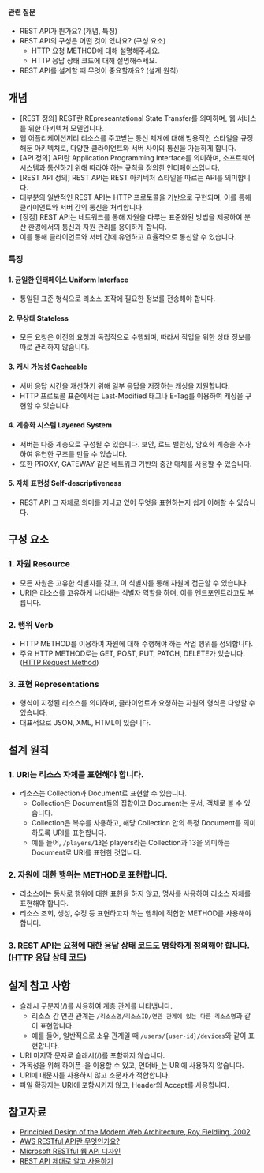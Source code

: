 #### 관련 질문

- REST API가 뭔가요? (개념, 특징)
- REST API의 구성은 어떤 것이 있나요? (구성 요소)
  - HTTP 요청 METHOD에 대해 설명해주세요.
  - HTTP 응답 상태 코드에 대해 설명해주세요.
- REST API를 설계할 때 무엇이 중요할까요? (설계 원칙)

## 개념

- [REST 정의] REST란 REpreseantational State Transfer를 의미하며, 웹 서비스를 위한 아키텍처 모델입니다.
- 웹 어플리케이션끼리 리소스를 주고받는 통신 체계에 대해 범용적인 스타일을 규정해둔 아키텍처로, 다양한 클라이언트와 서버 사이의 통신을 가능하게 합니다.
- [API 정의] API란 Application Programming Interface를 의미하며, 소프트웨어 시스템과 통신하기 위해 따라야 하는 규칙을 정의한 인터페이스입니다.
- [REST API 정의] REST API는 REST 아키텍처 스타일을 따르는 API를 의미합니다.
- 대부분의 일반적인 REST API는 HTTP 프로토콜을 기반으로 구현되며, 이를 통해 클라이언트와 서버 간의 통신을 처리합니다.
- [장점] REST API는 네트워크를 통해 자원을 다루는 표준화된 방법을 제공하여 분산 환경에서의 통신과 자원 관리를 용이하게 합니다.
- 이를 통해 클라이언트와 서버 간에 유연하고 효율적으로 통신할 수 있습니다.

### 특징

#### 1. 균일한 인터페이스 Uniform Interface

- 통일된 표준 형식으로 리소스 조작에 필요한 정보를 전송해야 합니다.

#### 2. 무상태 Stateless

- 모든 요청은 이전의 요청과 독립적으로 수행되며, 따라서 작업을 위한 상태 정보를 따로 관리하지 않습니다.

#### 3. 캐시 가능성 Cacheable

- 서버 응답 시간을 개선하기 위해 일부 응답을 저장하는 캐싱을 지원합니다.
- HTTP 프로토콜 표준에서는 Last-Modified 태그나 E-Tag를 이용하여 캐싱을 구현할 수 있습니다.

#### 4. 계층화 시스템 Layered System

- 서버는 다중 계층으로 구성될 수 있습니다. 보안, 로드 밸런싱, 암호화 계층을 추가하여 유연한 구조를 만들 수 있습니다.
- 또한 PROXY, GATEWAY 같은 네트워크 기반의 중간 매체를 사용할 수 있습니다.

#### 5. 자체 표현성 Self-descriptiveness

- REST API 그 자체로 의미를 지니고 있어 무엇을 표현하는지 쉽게 이해할 수 있습니다.

## 구성 요소

### 1. 자원 Resource

- 모든 자원은 고유한 식별자를 갖고, 이 식별자를 통해 자원에 접근할 수 있습니다.
- URI은 리소스를 고유하게 나타내는 식별자 역할을 하며, 이를 엔드포인트라고도 부릅니다.

### 2. 행위 Verb

- HTTP METHOD를 이용하여 자원에 대해 수행해야 하는 작업 행위를 정의합니다.
- 주요 HTTP METHOD로는 GET, POST, PUT, PATCH, DELETE가 있습니다. ([HTTP Request Method](/Network/HTTP%EC%97%90%20%EB%8C%80%ED%95%B4%20%EC%84%A4%EB%AA%85%ED%95%B4%EC%A3%BC%EC%84%B8%EC%9A%94..md#http-request-method))

### 3. 표현 Representations

- 형식이 지정된 리소스를 의미하며, 클라이언트가 요청하는 자원의 형식은 다양할 수 있습니다.
- 대표적으로 JSON, XML, HTML이 있습니다.

## 설계 원칙

### 1. URI는 리소스 자체를 표현해야 합니다.

- 리소스는 Collection과 Document로 표현할 수 있습니다.
  - Collection은 Document들의 집합이고 Document는 문서, 객체로 볼 수 있습니다.
  - Collection은 복수를 사용하고, 해당 Collection 안의 특정 Document를 의미하도록 URI를 표현합니다.
  - 예를 들어, `/players/13`은 players라는 Collection과 13을 의미하는 Document로 URI를 표현한 것입니다.

### 2. 자원에 대한 행위는 METHOD로 표현합니다.

- 리소스에는 동사로 행위에 대한 표현을 하지 않고, 명사를 사용하여 리소스 자체를 표현해야 합니다.
- 리소스 조회, 생성, 수정 등 표현하고자 하는 행위에 적합한 METHOD를 사용해야 합니다.

### 3. REST API는 요청에 대한 응답 상태 코드도 명확하게 정의해야 합니다. ([HTTP 응답 상태 코드](/Network/HTTP%EC%97%90%20%EB%8C%80%ED%95%B4%20%EC%84%A4%EB%AA%85%ED%95%B4%EC%A3%BC%EC%84%B8%EC%9A%94..md#http-response-status-code))

## 설계 참고 사항

- 슬래시 구분자(/)를 사용하여 계층 관계를 나타냅니다.
  - 리소스 간 연관 관계는 `/리소스명/리소스ID/연관 관계에 있는 다른 리소스명`과 같이 표현합니다.
  - 예를 들어, 일반적으로 소유 관계일 때 `/users/{user-id}/devices`와 같이 표현합니다.
- URI 마지막 문자로 슬래시(/)를 포함하지 않습니다.
- 가독성을 위해 하이픈`-`을 이용할 수 있고, 언더바`_`는 URI에 사용하지 않습니다.
- URI에 대문자를 사용하지 않고 소문자가 적합합니다.
- 파일 확장자는 URI에 포함시키지 않고, Header의 Accept를 사용합니다.

## 참고자료

- [Principled Design of the Modern Web Architecture, Roy Fieldiing, 2002](https://ics.uci.edu/~taylor/documents/2002-REST-TOIT.pdf)
- [AWS RESTful API란 무엇인가요?](https://aws.amazon.com/ko/what-is/restful-api/)
- [Microsoft RESTful 웹 API 디자인](https://learn.microsoft.com/ko-kr/azure/architecture/best-practices/api-design?fbclid=IwAR3TZPok-d2vsIwMyguAGAzfJS8LK5qITS9a2PE5YeaJBtNsUCrtiFDfg74)
- [REST API 제대로 알고 사용하기](https://meetup.nhncloud.com/posts/92)
